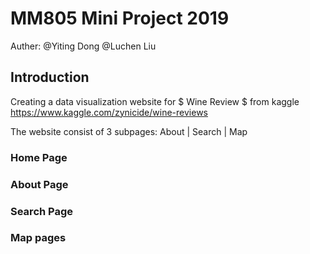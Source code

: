 # MM805 Mini Project 2019
Auther: @Yiting Dong 
        @Luchen Liu
          
## Introduction
Creating a data visualization website for $ Wine Review $  from kaggle https://www.kaggle.com/zynicide/wine-reviews

The website consist of 3 subpages: About | Search | Map

### Home Page

### About Page

### Search Page

### Map pages


